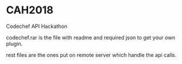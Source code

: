 # CAH2018
Codechef API Hackathon

codechef.rar is the file with readme and required json to get your own plugin.

rest files are the ones put on remote server which handle the api calls.

